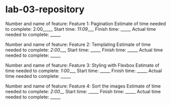 # lab-03-repository

Number and name of feature: Feature 1: Pagination
Estimate of time needed to complete: 2:00_____
Start time: _11:09____
Finish time: _____
Actual time needed to complete: _____

Number and name of feature: Feature 2: Templating
Estimate of time needed to complete: _2:00____
Start time: _____
Finish time: _____
Actual time needed to complete: _____

Number and name of feature: Feature 3: Styling with Flexbox
Estimate of time needed to complete: _1:00____
Start time: _____
Finish time: _____
Actual time needed to complete: _____

Number and name of feature: Feature 4: Sort the images
Estimate of time needed to complete: _2:00___
Start time: _____
Finish time: _____
Actual time needed to complete: _____